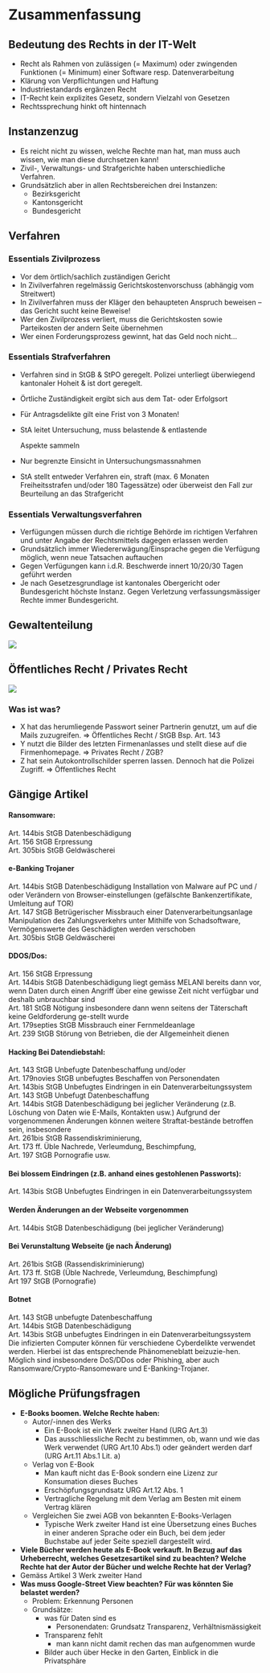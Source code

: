 # Zusammenfassung

## Bedeutung des Rechts in der IT-Welt

* Recht als Rahmen von zulässigen \(= Maximum\) oder zwingenden Funktionen \(= Minimum\) einer Software resp. Datenverarbeitung
* Klärung von Verpflichtungen und Haftung
* Industriestandards ergänzen Recht
* IT-Recht kein explizites Gesetz, sondern Vielzahl  von Gesetzen
* Rechtssprechung hinkt oft hintennach

## Instanzenzug

* Es reicht nicht zu wissen, welche Rechte man hat, man muss auch wissen, wie man diese durchsetzen kann!
* Zivil-, Verwaltungs- und Strafgerichte haben unterschiedliche Verfahren.
* Grundsätzlich aber in allen Rechtsbereichen drei Instanzen: 
  * Bezirksgericht
  * Kantonsgericht
  * Bundesgericht

## Verfahren

### Essentials Zivilprozess

* Vor dem örtlich/sachlich zuständigen Gericht
* In Zivilverfahren regelmässig Gerichtskostenvorschuss \(abhängig vom Streitwert\)
* In Zivilverfahren muss der Kläger den behaupteten Anspruch beweisen – das Gericht sucht keine Beweise!
* Wer den Zivilprozess verliert, muss die Gerichtskosten sowie Parteikosten der andern Seite übernehmen
* Wer einen Forderungsprozess gewinnt, hat das Geld noch nicht...

### Essentials Strafverfahren

* Verfahren sind in StGB & StPO geregelt. Polizei unterliegt überwiegend kantonaler Hoheit & ist dort geregelt.
* Örtliche Zuständigkeit ergibt sich aus dem Tat- oder Erfolgsort
* Für Antragsdelikte gilt eine Frist von 3 Monaten!
* StA leitet Untersuchung, muss belastende & entlastende

  Aspekte sammeln

* Nur begrenzte Einsicht in Untersuchungsmassnahmen
* StA stellt entweder Verfahren ein, straft \(max. 6 Monaten Freiheitsstrafen und/oder 180 Tagessätze\) oder überweist den Fall zur Beurteilung an das Strafgericht

### Essentials Verwaltungsverfahren

* Verfügungen müssen durch die richtige Behörde im richtigen Verfahren und unter Angabe der Rechtsmittels dagegen erlassen werden
* Grundsätzlich immer Wiedererwägung/Einsprache gegen die Verfügung möglich, wenn neue Tatsachen auftauchen
* Gegen Verfügungen kann i.d.R. Beschwerde innert 10/20/30 Tagen geführt werden
* Je nach Gesetzesgrundlage ist kantonales Obergericht oder Bundesgericht höchste Instanz. Gegen Verletzung verfassungsmässiger Rechte immer Bundesgericht.



## Gewaltenteilung

![](../.gitbook/assets/image%20%2871%29.png)



## Öffentliches Recht / Privates Recht

![](../.gitbook/assets/image%20%2818%29.png)

### Was ist was?

* X hat das herumliegende Passwort seiner Partnerin genutzt, um auf die Mails zuzugreifen.  =&gt; Öffentliches Recht /  StGB Bsp. Art. 143
* Y nutzt die Bilder des letzten Firmenanlasses und stellt diese auf die Firmenhomepage. =&gt; Privates Recht / ZGB?
* Z hat sein Autokontrollschilder sperren lassen. Dennoch hat die Polizei Zugriff. =&gt; Öffentliches Recht

## Gängige Artikel

#### Ransomware: 

Art. 144bis StGB Datenbeschädigung   
Art. 156 StGB Erpressung   
Art. 305bis StGB Geldwäscherei

#### e-Banking Trojaner 

Art. 144bis StGB Datenbeschädigung Installation von Malware auf PC und / oder Verändern von Browser-einstellungen \(gefälschte Bankenzertifikate, Umleitung auf TOR\)   
Art. 147 StGB Betrügerischer Missbrauch einer Datenverarbeitungsanlage Manipulation des Zahlungsverkehrs unter Mithilfe von Schadsoftware, Vermögenswerte des Geschädigten werden verschoben   
Art. 305bis StGB Geldwäscherei

#### DDOS/Dos: 

Art. 156 StGB Erpressung   
Art. 144bis StGB Datenbeschädigung liegt gemäss MELANI bereits dann vor, wenn Daten durch einen Angriff über eine gewisse Zeit nicht verfügbar und deshalb unbrauchbar sind   
Art. 181 StGB Nötigung insbesondere dann wenn seitens der Täterschaft keine Geldforderung ge-stellt wurde   
Art. 179septies StGB Missbrauch einer Fernmeldeanlage   
Art. 239 StGB Störung von Betrieben, die der Allgemeinheit dienen

#### Hacking Bei Datendiebstahl: 

Art. 143 StGB Unbefugte Datenbeschaffung und/oder   
Art. 179novies StGB unbefugtes Beschaffen von Personendaten  
Art. 143bis StGB Unbefugtes Eindringen in ein Datenverarbeitungssystem   
Art. 143 StGB Unbefugt Datenbeschaffung   
Art. 144bis StGB Datenbeschädigung bei jeglicher Veränderung \(z.B. Löschung von Daten wie E-Mails, Kontakten usw.\) Aufgrund der vorgenommenen Änderungen können weitere Straftat-bestände betroffen sein, insbesondere   
Art. 261bis StGB Rassendiskriminierung,   
Art. 173 ff. Üble Nachrede, Verleumdung, Beschimpfung,   
Art. 197 StGB Pornografie usw.

#### Bei blossem Eindringen \(z.B. anhand eines gestohlenen Passworts\): 

Art. 143bis StGB Unbefugtes Eindringen in ein Datenverarbeitungssystem

#### Werden Änderungen an der Webseite vorgenommen

Art. 144bis StGB Datenbeschädigung \(bei jeglicher Veränderung\)

#### Bei Verunstaltung Webseite \(je nach Änderung\)

Art. 261bis StGB \(Rassendiskriminierung\)   
Art. 173 ff. StGB \(Üble Nachrede, Verleumdung, Beschimpfung\)   
Art 197 StGB \(Pornografie\)

#### Botnet

Art. 143 StGB unbefugte Datenbeschaffung   
Art. 144bis StGB Datenbeschädigung   
Art. 143bis StGB unbefugtes Eindringen in ein Datenverarbeitungssystem Die infizierten Computer können für verschiedene Cyberdelikte verwendet werden. Hierbei ist das entsprechende Phänomeneblatt beizuzie-hen. Möglich sind insbesondere DoS/DDos oder Phishing, aber auch Ransomware/Crypto-Ransomeware und E-Banking-Trojaner.



## Mögliche Prüfungsfragen

* **E-Books boomen. Welche Rechte haben:**
  * Autor/-innen des Werks
    * Ein E-Book ist ein Werk zweiter Hand \(URG Art.3\)
    * Das ausschliessliche Recht zu bestimmen, ob, wann und wie das Werk verwendet \(URG Art.10 Abs.1\) oder geändert werden darf \(URG Art.11 Abs.1 Lit. a\)
  * Verlag von E-Book
    * Man kauft nicht das E-Book sondern eine Lizenz zur Konsumation dieses Buches
    * Erschöpfungsgrundsatz URG Art.12 Abs. 1
    * Vertragliche Regelung mit dem Verlag am Besten mit einem Vertrag klären
  * Vergleichen Sie zwei AGB von bekannten E-Books-Verlagen
    * Typische Werk zweiter Hand ist eine Übersetzung eines Buches in einer anderen Sprache oder ein Buch, bei dem jeder Buchstabe auf jeder Seite speziell dargestellt wird.
*  **Viele Bücher werden heute als E-Book verkauft. In Bezug auf das Urheberrecht, welches Gesetzesartikel sind zu beachten? Welche Rechte hat der Autor der Bücher und welche Rechte hat der Verlag?**
  * Gemäss Artikel 3 Werk zweiter Hand
* **Was muss Google-Street View beachten? Für was könnten Sie belastet werden?**
  * Problem: Erkennung Personen
  * Grundsätze: 
    * was für Daten sind es
      * Personendaten: Grundsatz Transparenz, Verhältnismässigkeit
    * Transparenz fehlt
      * man kann nicht damit rechen das man aufgenommen wurde
    * Bilder auch über Hecke in den Garten, Einblick in die Privatsphäre


